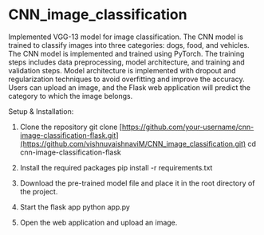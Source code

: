 # CNN_image_classification

Implemented VGG-13 model for image classification. The CNN model is trained to classify images into three categories: dogs, food, and vehicles. The CNN model is implemented and trained using PyTorch. The training steps includes data preprocessing, model architecture, and training and validation steps. Model architecture is implemented with dropout and regularization techniques to avoid overfitting and improve the accuracy. Users can upload an image, and the Flask web application will predict the category to which the image belongs.

Setup & Installation:

1. Clone the repository
git clone [https://github.com/your-username/cnn-image-classification-flask.git](https://github.com/vishnuvaishnaviM/CNN_image_classification.git)
cd cnn-image-classification-flask

2. Install the required packages
pip install -r requirements.txt

3. Download the pre-trained model file and place it in the root directory of the project.

4. Start the flask app
python app.py

5. Open the web application and upload an image.



